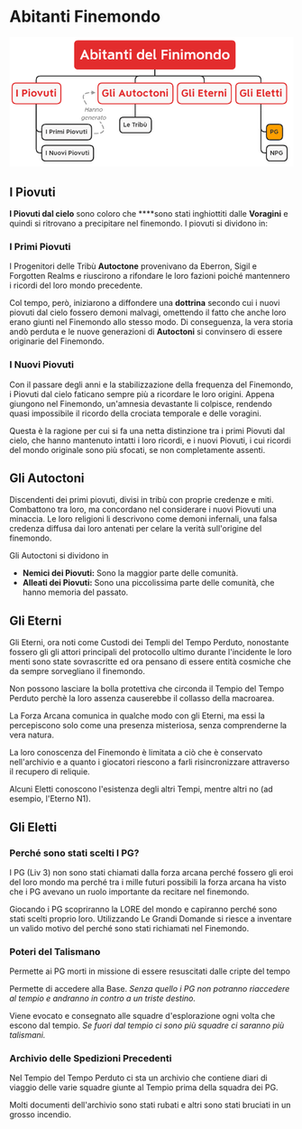 # Abitanti Finemondo

![abitanti-finemondo.png](../img/abitanti-finemondo.png)

## I Piovuti

**I Piovuti dal cielo** sono coloro che ****sono stati inghiottiti dalle **Voragini** e quindi si ritrovano a
precipitare nel finemondo. I piovuti si dividono in:

### I Primi Piovuti

I Progenitori delle Tribù **Autoctone** provenivano da Eberron, Sigil e Forgotten Realms e riuscirono a rifondare le
loro fazioni poiché mantennero i ricordi del loro mondo precedente.

Col tempo, però, iniziarono a diffondere una **dottrina** secondo cui i nuovi piovuti dal cielo fossero demoni malvagi,
omettendo il fatto che anche loro erano giunti nel Finemondo allo stesso modo. Di conseguenza, la vera storia andò
perduta e le nuove generazioni di **Autoctoni** si convinsero di essere originarie del Finemondo.

### I Nuovi Piovuti

Con il passare degli anni e la stabilizzazione della frequenza del Finemondo, i Piovuti dal cielo faticano sempre più a
ricordare le loro origini. Appena giungono nel Finemondo, un'amnesia devastante li colpisce, rendendo quasi impossibile
il ricordo della crociata temporale e delle voragini.

Questa è la ragione per cui si fa una netta distinzione tra i primi Piovuti dal cielo, che hanno mantenuto intatti i
loro ricordi, e i nuovi Piovuti, i cui ricordi del mondo originale sono più sfocati, se non completamente assenti.

## Gli Autoctoni

Discendenti dei primi piovuti, divisi in tribù con proprie credenze e miti. Combattono tra loro, ma concordano nel
considerare i nuovi Piovuti una minaccia. Le loro religioni li descrivono come demoni infernali, una falsa credenza
diffusa dai loro antenati per celare la verità sull'origine del finemondo.

Gli Autoctoni si dividono in

- **Nemici dei Piovuti:** Sono la maggior parte delle comunità.
- **Alleati dei Piovuti:** Sono una piccolissima parte delle comunità, che hanno memoria del passato.

## Gli Eterni

Gli Eterni, ora noti come Custodi dei Templi del Tempo Perduto, nonostante fossero gli gli attori principali del
protocollo ultimo durante l'incidente le loro menti sono state sovrascritte ed ora pensano di essere entità cosmiche che
da sempre sorvegliano il finemondo.

Non possono lasciare la bolla protettiva che circonda il Tempio del Tempo Perduto perchè la loro assenza causerebbe il
collasso della macroarea.

La Forza Arcana comunica in qualche modo con gli Eterni, ma essi la percepiscono solo come una presenza misteriosa,
senza comprenderne la vera natura.

La loro conoscenza del Finemondo è limitata a ciò che è conservato nell'archivio e a quanto i giocatori riescono a farli
risincronizzare attraverso il recupero di reliquie.

Alcuni Eletti conoscono l'esistenza degli altri Tempi, mentre altri no (ad esempio, l'Eterno N1).

## Gli Eletti

### Perché sono stati scelti I PG?

I PG (Liv 3) non sono stati chiamati dalla forza arcana perché fossero gli eroi del loro mondo ma perché tra i mille
futuri possibili la forza arcana ha visto che i PG avevano un ruolo importante da recitare nel finemondo.

Giocando i PG scopriranno la LORE del mondo e capiranno perché sono stati scelti proprio loro. Utilizzando Le Grandi
Domande si riesce a inventare un valido motivo del perché sono stati richiamati nel Finemondo.

### Poteri del Talismano

Permette ai PG morti in missione di essere resuscitati dalle cripte del tempo

Permette di accedere alla Base. *Senza quello i PG non potranno riaccedere al tempio e andranno in contro a un triste
destino.*

Viene evocato e consegnato alle squadre d'esplorazione ogni volta che escono dal tempio. *Se fuori dal tempio ci sono
più squadre ci saranno più talismani.*

### Archivio delle Spedizioni Precedenti

Nel Tempio del Tempo Perduto ci sta un archivio che contiene diari di viaggio delle varie squadre giunte al Tempio prima
della squadra dei PG.

Molti documenti dell'archivio sono stati rubati e altri sono stati bruciati in un grosso incendio.